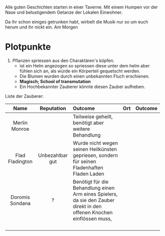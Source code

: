 Alle guten Geschichten starten in einer Taverne. Mit einem Humpen vor der Nase und belustigendem Getanze der Lokalen Einwohner.

Da ihr schon einiges getrunken habt, wirbelt die Musik nur so um euch herum und ihr nickt ein. Am Morgen


# Plotpunkte
1. Pflanzen spriessen aus den Charaktären's köpfen.
   * ist ein Helm angezogen so spriessen diese unter dem helm aber fühlen sich an, als würde ein Körperteil gequetscht werden.
   * Die Blumen wurden durch einen unbekannten Fluch erschienen.
   * **Magisch; School of transmutation**
   * Ein Hochbekannter Zauberer könnte diesen Zauber aufheben.

Liste der Zauberer:

|      Name       |   Reputation    | Outcome                                                                                                                | Ort | Outcome |
|:---------------:|:---------------:|:-----------------------------------------------------------------------------------------------------------------------|:----|:--------|
|  Merlin Monroe  |                 | Teilweise geheilt, benötigt aber weitere Behandlung                                                                    |     |         |
| Flad Fladington | Unbezahlbar gut | Wurde nicht wegen seinen Heilkünsten gepriesen, sondern für seinen Fladenhaften Fladen Laden                           |     |         |
| Doromis Sondana |        ?        | Benötigt für die Behandlung einen Arm eines Spielers, da sie den Zauber direkt in den offenen Knochen einflössen muss, |     |         |
|                 |                 |                                                                                                                        |     |         |
|                 |                 |                                                                                                                        |     |         |
|                 |                 |                                                                                                                        |     |         |
|                 |                 |                                                                                                                        |     |         |
